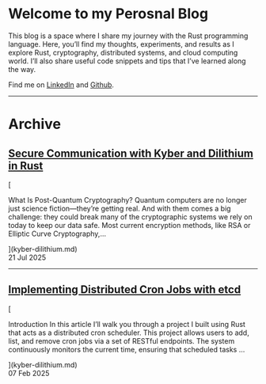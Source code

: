 # Welcome to my Perosnal Blog

This blog is a space where I share my journey with the Rust programming language. Here, you’ll find my thoughts, experiments, and results as I explore Rust, cryptography, distributed systems, and cloud computing world. I’ll also share useful code snippets and tips that I’ve learned along the way. 

Find me on [LinkedIn](https://www.linkedin.com/in/bayramk/) and [Github](https://github.com/fade2black).

---

# Archive

## [Secure Communication with Kyber and Dilithium in Rust](kyber-dilithium.md)

[<div class="abstract">
What Is Post-Quantum Cryptography? Quantum computers are no longer just science fiction—they’re getting real. And with them comes a big challenge: they could break many of the cryptographic systems we rely on today to keep our data safe. Most current encryption methods, like RSA or Elliptic Curve Cryptography,...
</div>](kyber-dilithium.md)
<div class="date-published">21 Jul 2025</div>

---

## [Implementing Distributed Cron Jobs with etcd](kyber-dilithium.md)

[<div class="abstract">
Introduction In this article I’ll walk you through a project I built using Rust that acts as a distributed cron scheduler. This project allows users to add, list, and remove cron jobs via a set of RESTful endpoints. The system continuously monitors the current time, ensuring that scheduled tasks ...
</div>](kyber-dilithium.md)
<div class="date-published">07 Feb 2025</div>
